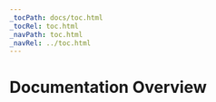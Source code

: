 ```yaml
---
_tocPath: docs/toc.html
_tocRel: toc.html
_navPath: toc.html
_navRel: ../toc.html
---
```


# Documentation Overview